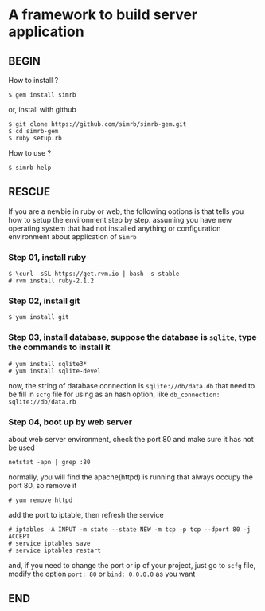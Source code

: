 # A framework to build server application

## BEGIN

How to install ?

	$ gem install simrb

or, install with github

	$ git clone https://github.com/simrb/simrb-gem.git
	$ cd simrb-gem
	$ ruby setup.rb

How to use ?

	$ simrb help

## RESCUE

If you are a newbie in ruby or web, the following options is that tells you how to setup the environment step by step. assuming you have new operating system that had not installed anything or configuration environment about application of `Simrb`

### Step 01, install ruby

	$ \curl -sSL https://get.rvm.io | bash -s stable
	# rvm install ruby-2.1.2

### Step 02, install git

	$ yum install git

### Step 03, install database, suppose the database is `sqlite`, type the commands to install it

	# yum install sqlite3*
	# yum install sqlite-devel

now, the string of database connection is `sqlite://db/data.db` that need to be fill in `scfg` file for using as an hash option, like `db_connection: sqlite://db/data.rb`

### Step 04, boot up by web server

about web server environment, check the port 80 and make sure it has not be used

	netstat -apn | grep :80

normally, you will find the apache(httpd) is running that always occupy the port 80, so remove it

	# yum remove httpd

add the port to iptable, then refresh the service

	# iptables -A INPUT -m state --state NEW -m tcp -p tcp --dport 80 -j ACCEPT
	# service iptables save
	# service iptables restart

and, if you need to change the port or ip of your project, just go to `scfg` file, modify the option `port: 80` or `bind: 0.0.0.0` as you want

## END
